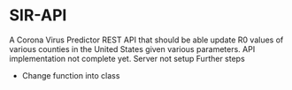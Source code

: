 # SIR-API
A Corona Virus Predictor REST API that should be able update R0 values of various counties in the United States given various parameters.
API implementation not complete yet.
Server not setup
Further steps
 - Change function into class
